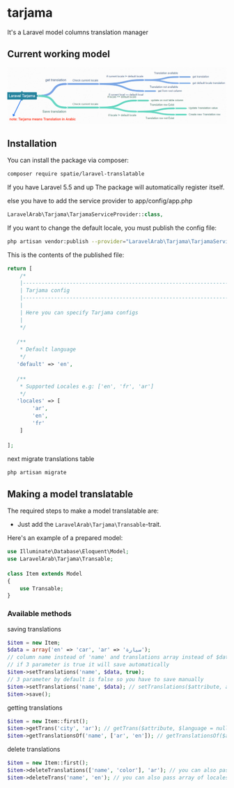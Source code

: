 # tarjama
It's a Laravel model columns translation manager
## Current working model
![Laravel Tarjama current working model](/images/current_working_model.png)
## Installation

You can install the package via composer:

```bash
composer require spatie/laravel-translatable
```

If you have Laravel 5.5 and up The package will automatically register itself.

else you have to add the service provider to app/config/app.php

```php
LaravelArab\Tarjama\TarjamaServiceProvider::class,
```

If you want to change the default locale, you must publish the config file:
```bash
php artisan vendor:publish --provider="LaravelArab\Tarjama\TarjamaServiceProvider"
```

This is the contents of the published file:
```php
return [
    /*
    |--------------------------------------------------------------------------
    | Tarjama config
    |--------------------------------------------------------------------------
    |
    | Here you can specify Tarjama configs
    |
    */
   
   /**
    * Default language
    */
   'default' => 'en',

   /**
    * Supported Locales e.g: ['en', 'fr', 'ar']
    */
   'locales' => [
   		'ar',
   		'en',
   		'fr'
   	]

];
```
next migrate translations table
```bash
php artisan migrate
```

## Making a model translatable

The required steps to make a model translatable are:

- Just add the `LaravelArab\Tarjama\Transable`-trait.

Here's an example of a prepared model:

``` php
use Illuminate\Database\Eloquent\Model;
use LaravelArab\Tarjama\Transable;

class Item extends Model
{
    use Transable;
}
```

### Available methods

saving translations

``` php
$item = new Item;
$data = array('en' => 'car', 'ar' => 'سيارة');
// column name instead of 'name' and translations array instead of $data
// if 3 parameter is true it will save automatically
$item->setTranslations('name', $data, true);
// 3 parameter by default is false so you have to save manually
$item->setTranslations('name', $data); // setTranslations($attribute, array $translations, $save = false)
$item->save();
```

getting translations

``` php
$item = new Item::first();
$item->getTrans('city', 'ar'); // getTrans($attribute, $language = null, $fallback = true)
$item->getTranslationsOf('name', ['ar', 'en']); // getTranslationsOf($attribute, array $languages = null, $fallback = true)
```

delete translations

``` php
$item = new Item::first();
$item->deleteTranslations(['name', 'color'], 'ar'); // you can also pass array of locales e.g: ['ar', 'en']
$item->deleteTrans('name', 'en'); // you can also pass array of locales e.g: ['ar', 'en']
```